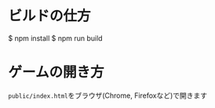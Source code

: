# ビルドの仕方

$ npm install
$ npm run build

# ゲームの開き方

`public/index.html`をブラウザ(Chrome, Firefoxなど)で開きます

